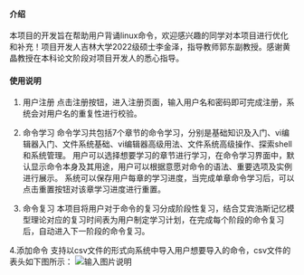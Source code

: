 
#### 介绍
本项目的开发旨在帮助用户背诵linux命令，欢迎感兴趣的同学对本项目进行优化和补充！项目开发人吉林大学2022级硕士李金泽，指导教师郭东副教授。感谢黄晶教授在本科论文阶段对项目开发人的悉心指导。

#### 使用说明

1. 用户注册
点击注册按钮，进入注册页面，输入用户名和密码即可完成注册，系统会对用户名的重复性进行校验。

2.  命令学习
命令学习共包括7个章节的命令学习，分别是基础知识及入门、vi编辑器入门、文件系统基础、vi编辑器高级用法、文件系统高级操作、探索shell和系统管理。
用户可以选择想要学习的章节进行学习，在命令学习界面中，默认显示命令本身及其用途，用户可以根据意愿对命令的语法、重要选项及实例进行展示。
系统可以保存用户每章的学习进度，当完成单章命令学习后，可以点击重置按钮对该章学习进度进行重置。

3.  命令复习
本项目将用户对于命令的复习分成阶段性复习，结合艾宾浩斯记忆模型理论对应的复习时间表为用户制定学习计划，在完成每个阶段的命令复习后，自动进入下一阶段的命令复习。

4.添加命令
支持以csv文件的形式向系统中导入用户想要导入的命令，csv文件的表头如下图所示：
![输入图片说明](https://foruda.gitee.com/images/1662625739364157470/7a3ab3ea_11585339.png "11111.png")

